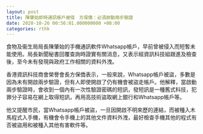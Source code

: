 ```yaml
---
layout: post
title: 陳肇始即時通訊帳戶被侵　方保僑：必須啟動兩步驗證
date: 2020-10-26 00:56:01.000000000 +08:00
categories: rthk
---
```


食物及衞生局局長陳肇始的手機通訊軟件Whatsapp帳戶，早前曾被侵入而短暫未能使用。局長新聞秘書回覆查詢時證實有關消息，又表示經資訊科技組跟進及檢查後，至今未有發現與政府工作相關的資料外洩。

香港資訊科技商會榮譽會長方保僑表示，一般來說，Whatsapp帳戶被盜，多數是因為未有開啟兩步驗證，但有人即使開啟了仍有機會被盜走帳戶。他解釋，當啟動兩步驗證時，會收到一個內有一次性驗證密碼的短訊，發短訊是一種舊式科技，犯罪分子容易在網上取得短訊，再用高技術盜取網上銀行和Whatsapp帳戶等。

他又提醒市民，當Whatsapp帳戶被盜，一旦因開啟不明來歷的連結，而被種入木馬程式入手機，有機會令手機上的其他文件資料外洩，最好檢查手機其他的程式有否被盜用和被種入其他有害軟件等。
